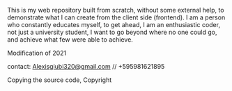 This is my web repository built from scratch, without some external help, to demonstrate what I can create from the client side (frontend). I am a person who constantly educates myself, to get ahead, I am an enthusiastic coder, not just a university student, I want to go beyond where no one could go, and achieve what few were able to achieve.


Modification of 2021

contact: Alexisgiubi320@gmail.com // +595981621895

Copying the source code, Copyright